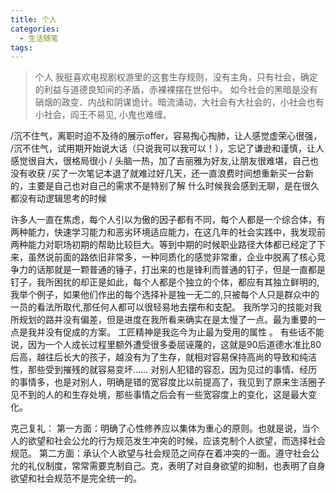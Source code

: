 ```yaml
---
title: 个人
categories:
  - 生活随笔
tags:
---
```


> 个人
我挺喜欢电视剧权游里的这套生存规则，没有主角，只有社会，确定的利益与道德良知间的矛盾，赤裸裸摆在世俗中。 如今社会的黑暗是没有硝烟的政变、内战和阴谋诡计。暗流涌动，大社会有大社会的，小社会也有小社会，阎王不易见, 小鬼也难缠。


/沉不住气，离职时迫不及待的展示offer，容易掏心掏肺，让人感觉虚荣心很强， /沉不住气，试用期开始说大话（只说我可以我可以！），忘记了谦逊和谨慎，让人感觉很自大，很格局很小 / 头脑一热，加了吉丽雅为好友,让朋友很难堪，自己也没有收获 /买了一次笔记本退了就难过好几天，还一直浪费时间想重新买一台新的，主要是自己也对自己的需求不是特别了解 什么时候我会感到无聊，是在很久都没有动逻辑思考的时候

许多人一直在焦虑，每个人引以为傲的因子都有不同，每个人都是一个综合体，有两种能力，快速学习能力和恶劣环境适应能力，在这几年的社会实践中，我发现前两种能力对职场初期的帮助比较巨大。等到中期的时候职业路径大体都已经定了下来，虽然说前面的路依旧非常多，一种同质化的感觉非常重，企业中脱离了核心竞争力的话那就是一颗普通的锤子，打出来的也是锋利而普通的钉子，但是一直都是钉子，我所困扰的却正是如此，每个人都是个独立的个体，都应有其独立鲜明的,我举个例子，如果他们作出的每个选择补是独一无二的,只被每个人只是群众中的一员的看法所取代,那任何人都可以很轻易地去摆布和支配。 我所学习的技能对我所规划的路并没有偏差，但是进度在我所看来确实在是太慢了一点。最为重要的一点是我并没有促成的方案。 工匠精神是我迄今为止最为受用的属性 
。 有些话不能说，因为一个人成长过程里额外遭受很多委屈诬蔑的，这就是90后道德水准比80后高，越往后长大的孩子，越没有为了生存，就相对容易保持高尚的导致和纯洁性，那些受到摧残的就容易变坏…… 对别人犯错的容忍，因为见过的事情、经历的事情多，也是对别人，明确是错的宽容度比以前提高了，我见到了原来生活圈子见不到的人的和生存处境，那些事情之后会有一些宽容度上的变化，这是最大变化。

 克己复礼： 第一方面：明确了心性修养应以集体为重心的原则。也就是说，当个人的欲望和社会公允的行为规范发生冲突的时候，应该克制个人欲望，而选择社会规范。 第二方面：承认个人欲望与社会规范之间存在着冲突的一面。遵守社会公允的礼仪制度，常常需要克制自己。克，表明了对自身欲望的抑制，也表明了自身欲望和社会规范不是完全统一的。
